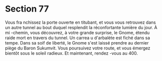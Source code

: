 # Section 77

Vous fra nchissez la porte ouverte en titubant, et vous vous retrouvez dans un autre tunnel
au bout duquel resplendit la réconfortante lumière du jour. À mi -chemin, vous découvrez,
à votre grande surprise, le Gnome, étendu raide mort en travers du tunnel. Un carrea u
d'arbalète est fiché dans sa tempe. Dans sa soif de liberté, le Gnome s'est laissé prendre
au dernier piège du Baron Sukumvit. Vous poursuivez votre route, et vous émergez
bientôt sous le soleil radieux. Et maintenant, rendez -vous au 400.